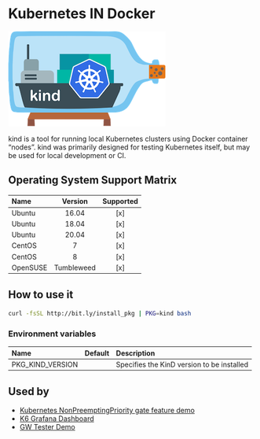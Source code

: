 # Kubernetes IN Docker

![Logo](../../docs/img/kind.png)

kind is a tool for running local Kubernetes clusters using Docker
container “nodes”. kind was primarily designed for testing Kubernetes
itself, but may be used for local development or CI.

## Operating System Support Matrix

| Name       | Version    | Supported |
|:-----------|:----------:|:---------:|
| Ubuntu     | 16.04      | [x]       |
| Ubuntu     | 18.04      | [x]       |
| Ubuntu     | 20.04      | [x]       |
| CentOS     | 7          | [x]       |
| CentOS     | 8          | [x]       |
| OpenSUSE   | Tumbleweed | [x]       |

## How to use it

```bash
curl -fsSL http://bit.ly/install_pkg | PKG=kind bash
```
### Environment variables

| Name             | Default | Description                                |
|:-----------------|:--------|:-------------------------------------------|
| PKG_KIND_VERSION |         | Specifies the KinD version to be installed |

## Used by

- [Kubernetes NonPreemptingPriority gate feature demo](https://github.com/electrocucaracha/k8s-NonPreemptingPriority-demo)
- [K6 Grafana Dashboard](https://github.com/electrocucaracha/k6board)
- [GW Tester Demo](https://github.com/electrocucaracha/gw-tester)

